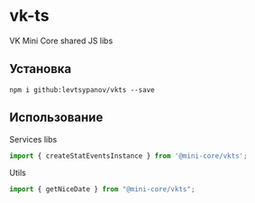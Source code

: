 # vk-ts
VK Mini Core shared JS libs


## Установка
```
npm i github:levtsypanov/vkts --save
```

## Использование

Services libs
```jsx
import { createStatEventsInstance } from '@mini-core/vkts';
```

Utils
```jsx
import { getNiceDate } from "@mini-core/vkts";
```